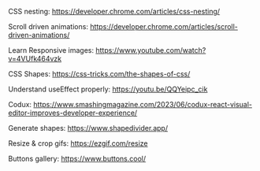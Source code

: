 CSS nesting: https://developer.chrome.com/articles/css-nesting/

Scroll driven animations: https://developer.chrome.com/articles/scroll-driven-animations/

Learn Responsive images: https://www.youtube.com/watch?v=4VUfk464vzk

CSS Shapes: https://css-tricks.com/the-shapes-of-css/

Understand useEffect properly: https://youtu.be/QQYeipc_cik

Codux: https://www.smashingmagazine.com/2023/06/codux-react-visual-editor-improves-developer-experience/

Generate shapes: https://www.shapedivider.app/

Resize & crop gifs: https://ezgif.com/resize

Buttons gallery: https://www.buttons.cool/
